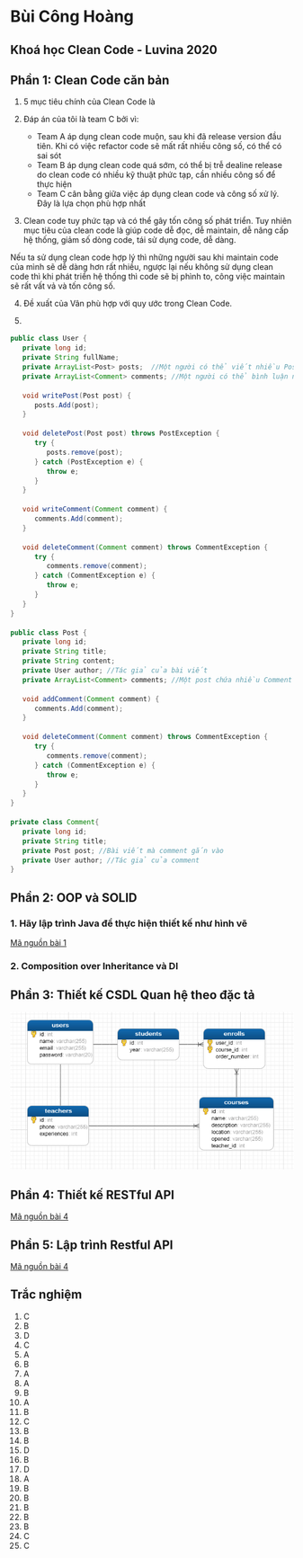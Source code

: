 # Bùi Công Hoàng
## Khoá học Clean Code - Luvina 2020


## Phần 1: Clean Code căn bản
1. 5 mục tiêu chính của Clean Code là

2. Đáp án của tôi là team C bởi vì:
   - Team A áp dụng clean code muộn, sau khi đã release version đầu tiên. Khi có việc refactor code sẽ mất rất nhiều công số, có thể có sai sót
   - Team B áp dụng clean code quá sớm, có thể bị trễ dealine release do clean code có nhiều kỹ thuật phức tạp, cần nhiều công số để thực hiện
   - Team C cân bằng giữa việc áp dụng clean code và công số xử lý. Đây là lựa chọn phù hợp nhất
3. Clean code tuy phức tạp và có thể gây tốn công số phát triển. Tuy nhiên mục tiêu của clean code là giúp code dễ đọc, dễ maintain, dễ nâng cấp hệ thống, giảm số dòng code, tái sử dụng code, dễ dàng.

Nếu ta sử dụng clean code hợp lý thì những người sau khi maintain code của mình sẽ dễ dàng hơn rất nhiều, ngược lại nếu không sử dụng clean code thì khi phát triển hệ thống thì code sẽ bị phình to, công việc maintain sẽ rất vất vả và tốn công số.

4. Đề xuất của Vân phù hợp với quy ước trong Clean Code.

5. 
```Java
public class User {
   private long id;
   private String fullName;
   private ArrayList<Post> posts;  //Một người có thể viết nhiều Post
   private ArrayList<Comment> comments; //Một người có thể bình luận nhiều Comment

   void writePost(Post post) {
      posts.Add(post);
   }

   void deletePost(Post post) throws PostException {
      try {
         posts.remove(post);
      } catch (PostException e) {
         throw e;
      }
   }

   void writeComment(Comment comment) {
      comments.Add(comment);
   }

   void deleteComment(Comment comment) throws CommentException {
      try {
         comments.remove(comment);
      } catch (CommentException e) {
         throw e;
      }
   }
}

public class Post {
   private long id;
   private String title;
   private String content;
   private User author; //Tác giả của bài viết
   private ArrayList<Comment> comments; //Một post chứa nhiều Comment

   void addComment(Comment comment) {
      comments.Add(comment);
   }

   void deleteComment(Comment comment) throws CommentException {
      try {
         comments.remove(comment);
      } catch (CommentException e) {
         throw e;
      }
   }
}

private class Comment{
   private long id;
   private String title;
   private Post post; //Bài viết mà comment gắn vào
   private User author; //Tác giả của comment
}
```

## Phần 2: OOP và SOLID
### 1. Hãy lập trình Java để thực hiện thiết kế như hình vẽ
[Mã nguồn bài 1](graphics_editor)

### 2. Composition over Inheritance và DI



## Phần 3: Thiết kế CSDL Quan hệ theo đặc tả
![](course_management/course_management_erd.png)
## Phần 4: Thiết kế RESTful API
[Mã nguồn bài 4](registration)

## Phần 5: Lập trình Restful API
[Mã nguồn bài 4](course_management)

## Trắc nghiệm
1. C
2. B
3. D
4. C
5. A
6. B
7. A
8. A
9. B
10. A
11. B
12. C
13. B
14. B
15. D
16. B
17. D
18. A
19. B
20. B
21. B
22. B
23. B
24. C
25. C
